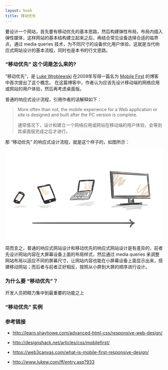 ```yaml
---
layout: book
title: 移动优先
---
```


要设计一个网站，首先要有移动优先的基本思路，然后构建弹性布局，布局内插入弹性媒体，这样网站的基本结构建立起来之后，再结合常见设备选择合适的临界点，通过 media queries
技术，为不同尺寸的设备优化用户体验，这就是当代响应式网站设计的基本流程，同时也是本书的行文思路。

### “移动优先” 这个词是怎么来的?

“移动优先”，是 [Luke Wroblewski](http://www.lukew.com/about/) 在2009年写得一篇名为 [Mobile First](http://www.lukew.com/ff/entry.asp?933) 的博客中首次提出了这个概念。
在这篇博客中，作者认为应该先设计移动端的网络应用或网站的用户体验，然后再考虑桌面版。

普通的响应式设计流程，引用作者的话解释如下：

>More often than not, the mobile experience for a Web application or site is designed and built after the PC version is complete.
>
>通常情况下，设计和建立一个网络应用或网站在移动端的用户体验，会等到其桌面版完成之后才进行。

那 “移动优先” 的响应式设计流程，就是这个样子的，如图所示：

![](images/mobile-first/mobile-first.png)

简而言之，普通的响应式网站设计和移动优先的响应式网站设计是有差异的，前者先设计网站内容在大屏幕设备上面的布局样式，然后通过 media queries
来调整网站布局以适应不同的屏幕尺寸，让网站内容也能在小屏幕设备上面显示出来，搭建移动网站；而后者与前者正好相反，按照从小屏到大屏的顺序进行设计。

### 为什么要 “移动优先”？

开发人员把精力集中到最重要的功能之上


### “移动优先” 实例

<!-- http://book.haoduoshipin.com -->
<!-- /go-responsive/demo/mobile.html -->

<!-- http://bradfrost.com/demo/mobile-first/ -->

### 参考链接

- <http://learn.shayhowe.com/advanced-html-css/responsive-web-design/>

- <http://designshack.net/articles/css/mobilefirst/>

- <https://web3canvas.com/what-is-mobile-first-responsive-design/>

- <http://www.lukew.com/ff/entry.asp?933>
